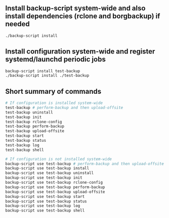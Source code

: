 
## Install backup-script system-wide and also install dependencies (rclone and borgbackup) if needed
```sh
./backup-script install
```

## Install configuration system-wide and register systemd/launchd periodic jobs
```sh
backup-script install test-backup
./backup-script install ./test-backup
```

## Short summary of commands
```sh
# If configuration is installed system-wide
test-backup # perform-backup and then upload-offsite
test-backup uninstall
test-backup init
test-backup rclone-config
test-backup perform-backup
test-backup upload-offsite
test-backup start
test-backup status
test-backup log
test-backup shell

# If configuration is not installed system-wide
backup-script use test-backup # perform-backup and then upload-offsite
backup-script use test-backup install
backup-script use test-backup uninstall
backup-script use test-backup init
backup-script use test-backup rclone-config
backup-script use test-backup perform-backup
backup-script use test-backup upload-offsite
backup-script use test-backup start
backup-script use test-backup status
backup-script use test-backup log
backup-script use test-backup shell
```

